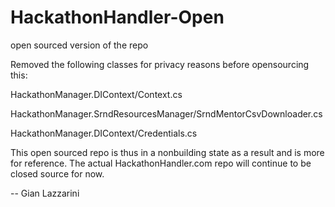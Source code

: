 # HackathonHandler-Open
open sourced version of the repo

Removed the following classes for privacy reasons before opensourcing this:

HackathonManager.DIContext/Context.cs

HackathonManager.SrndResourcesManager/SrndMentorCsvDownloader.cs

HackathonManager.DIContext/Credentials.cs


This open sourced repo is thus in a nonbuilding state as a result and is more for reference. 
The actual HackathonHandler.com repo will continue to be closed source for now.

-- Gian Lazzarini
